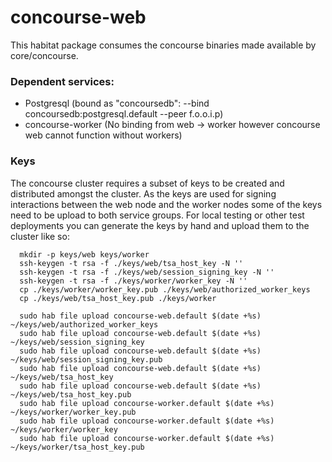 # concourse-web

This habitat package consumes the concourse binaries made available by core/concourse.

### Dependent services:

* Postgresql (bound as "concoursedb": --bind concoursedb:postgresql.default --peer f.o.o.i.p)
* concourse-worker (No binding from web -> worker however concourse web cannot function without workers)


### Keys
The concourse cluster requires a subset of keys to be created and distributed amongst the cluster. As the keys are used for signing interactions between the web node and the worker nodes some of the keys need to be upload to both service groups. For local testing or other test deployments you can generate the keys by hand and upload them to the cluster like so:

```
  mkdir -p keys/web keys/worker
  ssh-keygen -t rsa -f ./keys/web/tsa_host_key -N ''
  ssh-keygen -t rsa -f ./keys/web/session_signing_key -N ''
  ssh-keygen -t rsa -f ./keys/worker/worker_key -N ''
  cp ./keys/worker/worker_key.pub ./keys/web/authorized_worker_keys
  cp ./keys/web/tsa_host_key.pub ./keys/worker

  sudo hab file upload concourse-web.default $(date +%s) ~/keys/web/authorized_worker_keys
  sudo hab file upload concourse-web.default $(date +%s) ~/keys/web/session_signing_key
  sudo hab file upload concourse-web.default $(date +%s) ~/keys/web/session_signing_key.pub
  sudo hab file upload concourse-web.default $(date +%s) ~/keys/web/tsa_host_key
  sudo hab file upload concourse-web.default $(date +%s) ~/keys/web/tsa_host_key.pub
  sudo hab file upload concourse-worker.default $(date +%s) ~/keys/worker/worker_key.pub
  sudo hab file upload concourse-worker.default $(date +%s) ~/keys/worker/worker_key
  sudo hab file upload concourse-worker.default $(date +%s) ~/keys/worker/tsa_host_key.pub
```

